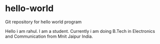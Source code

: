 # hello-world
Git repository for hello world program

Hello i am rahul. I am a student. Currently i am doing B.Tech in Electronics and Communication from Mnit Jaipur India.
